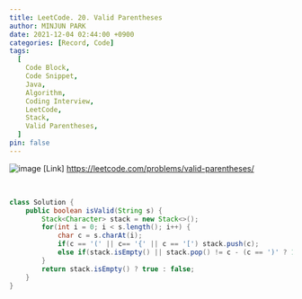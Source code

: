 ```yaml
---
title: LeetCode. 20. Valid Parentheses
author: MINJUN PARK
date: 2021-12-04 02:44:00 +0900
categories: [Record, Code]
tags:
  [
    Code Block,
    Code Snippet,
    Java,
    Algorithm,
    Coding Interview,
    LeetCode,
    Stack,
    Valid Parentheses,
  ]
pin: false
---
```


![image](https://user-images.githubusercontent.com/55131164/144703918-b2458e45-c365-454a-bd80-25aa0370db82.png)
[Link] <https://leetcode.com/problems/valid-parentheses/>

<br>

```java
class Solution {
    public boolean isValid(String s) {
        Stack<Character> stack = new Stack<>();
        for(int i = 0; i < s.length(); i++) {
            char c = s.charAt(i);
            if(c == '(' || c== '{' || c == '[') stack.push(c);
            else if(stack.isEmpty() || stack.pop() != c - (c == ')' ? 1 : 2)) return false;
        }
        return stack.isEmpty() ? true : false;
    }
}
```
